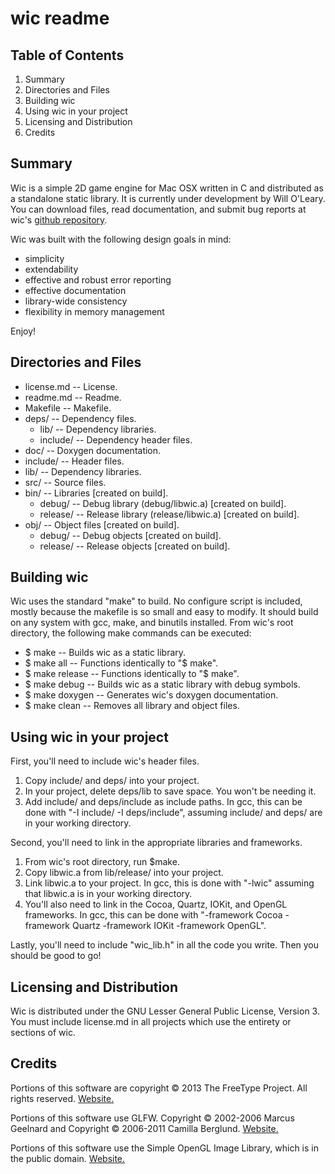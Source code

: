 wic readme
===========
Table of Contents
----------------- 

1. Summary
2. Directories and Files
3. Building wic
4. Using wic in your project
5. Licensing and Distribution
6. Credits

Summary
-------
Wic is a simple 2D game engine for Mac OSX written in C and distributed as a standalone static library. It is currently under development by Will  O'Leary. You can download files, read documentation, and submit bug reports at wic's [github repository](https://github.com/wolearyc/wic). 

Wic was built with the following design goals in mind:
* simplicity
* extendability
* effective and robust error reporting
* effective documentation
* library-wide consistency
* flexibility in memory management

Enjoy!

Directories and Files
---------------------

* license.md -- License. 
* readme.md -- Readme. 
* Makefile -- Makefile. 
* deps/ -- Dependency files.
    * lib/ -- Dependency libraries.
	* include/ -- Dependency header files.
* doc/ -- Doxygen documentation.
* include/ -- Header files.
* lib/ -- Dependency libraries.
* src/ -- Source files.
* bin/ -- Libraries [created on build].
    * debug/ -- Debug library (debug/libwic.a) [created on build].
    * release/ -- Release library (release/libwic.a) [created on build].
* obj/ -- Object files [created on build].
    * debug/ -- Debug objects [created on build].
    * release/ -- Release objects [created on build].
	
Building wic
-------------
Wic uses the standard "make" to build. No configure script is included, mostly because the makefile is so small and easy to modify. It should build on any system with gcc, make, and binutils installed. 
From wic's root directory, the following make commands can be executed:

* $ make -- Builds wic as a static library.
* $ make all -- Functions identically to "$ make".
* $ make release -- Functions identically to "$ make".
* $ make debug -- Builds wic as a static library with debug symbols.
* $ make doxygen -- Generates wic's doxygen documentation.
* $ make clean -- Removes all library and object files.

Using wic in your project
--------------------------
First, you'll need to include wic's header files.

1. Copy include/ and deps/ into your project.
2. In your project, delete deps/lib to save space. You won't be needing it.
3. Add include/ and deps/include as include paths. In gcc, this can be done with "-I include/ -I deps/include", assuming include/ and deps/ are in your working directory.

Second, you'll need to link in the appropriate libraries and frameworks.

1. From wic's root directory, run $make.
2. Copy libwic.a from lib/release/ into your project. 
3. Link libwic.a to your project. In gcc, this is done with "-lwic" assuming that libwic.a is in your working directory.
4. You'll also need to link in the Cocoa, Quartz, IOKit, and OpenGL frameworks. In gcc, this can be done with "-framework Cocoa -framework Quartz -framework IOKit -framework OpenGL".

Lastly, you'll need to include "wic_lib.h" in all the code you write. Then you should be good to go!

Licensing and Distribution
--------------------------
Wic is distributed under the GNU Lesser General Public License, Version 3. You must include license.md in all projects which use the entirety or sections of wic.

Credits
-------
Portions of this software are copyright © 2013 The FreeType Project.  All rights reserved. [Website.](http://www.freetype.org/)

Portions of this software use GLFW. Copyright © 2002-2006 Marcus Geelnard and Copyright © 2006-2011 Camilla Berglund. [Website.](http://www.glfw.org/index.html)

Portions of this software use the Simple OpenGL Image Library, which is in the public domain. [Website.](http://www.lonesock.net/soil.html)